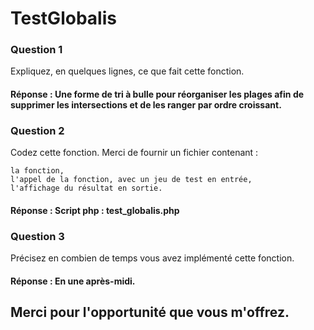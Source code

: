 # TestGlobalis

### Question 1

Expliquez, en quelques lignes, ce que fait cette fonction.

#### Réponse : Une forme de tri à bulle pour réorganiser les plages afin de supprimer les intersections et de les ranger par ordre croissant.

### Question 2

Codez cette fonction. Merci de fournir un fichier contenant :

    la fonction,
    l'appel de la fonction, avec un jeu de test en entrée,
    l'affichage du résultat en sortie.


#### Réponse : Script php : test_globalis.php

### Question 3

Précisez en combien de temps vous avez implémenté cette fonction.

#### Réponse : En une après-midi.

## Merci pour l'opportunité que vous m'offrez.
